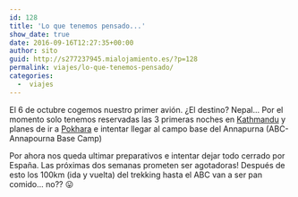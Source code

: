 ```yaml
---
id: 128
title: 'Lo que tenemos pensado...'
show_date: true
date: 2016-09-16T12:27:35+00:00
author: sito
guid: http://s277237945.mialojamiento.es/?p=128
permalink: viajes/lo-que-tenemos-pensado/
categories:
  -  viajes
---
```

El 6 de octubre cogemos nuestro primer avión. ¿El destino? Nepal... Por el momento solo tenemos reservadas las 3 primeras noches en <a href="https://es.wikipedia.org/wiki/Katmand%C3%BA" target="_blank">Kathmandu</a> y planes de ir a <a href="https://es.wikipedia.org/wiki/Pokhara" target="_blank">Pokhara</a> e intentar llegar al campo base del Annapurna (ABC- Annapourna Base Camp)

Por ahora nos queda ultimar preparativos e intentar dejar todo cerrado por España. Las próximas dos semanas prometen ser agotadoras! Después de esto los 100km (ida y vuelta) del trekking hasta el ABC van a ser pan comido... no?? 😛
